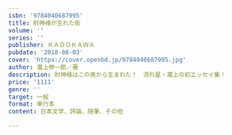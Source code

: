 ```yaml
---
isbn: '9784040687995'
title: 肘神様が生れた街
volume: ''
series: ''
publisher: ＫＡＤＯＫＡＷＡ
pubdate: '2018-08-03'
cover: 'https://cover.openbd.jp/9784040687995.jpg'
author: 瀧上伸一郎／著
description: 肘神様はこの男から生まれた！　流れ星・瀧上の初エッセイ集！
price: '1111'
genre: ''
target: 一般
format: 単行本
content: 日本文学、評論、随筆、その他

---
```

